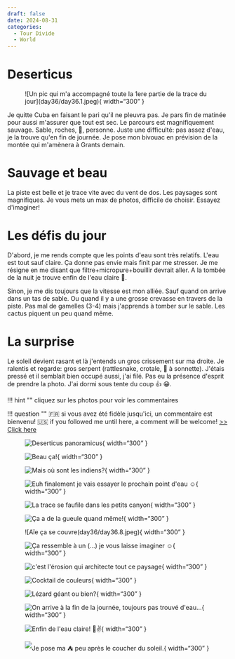 ```yaml
---
draft: false 
date: 2024-08-31
categories:
  - Tour Divide
  - World
---
```


#  Deserticus

<figure markdown>
![Un pic qui m'a accompagné toute la 1ere partie de la trace du jour](day36/day36.1.jpeg){ width=“300” }
</figure>

Je quitte Cuba en faisant le pari qu'il ne pleuvra pas. Je pars fin de matinée pour aussi m'assurer que tout est sec. Le parcours est magnifiquement sauvage. Sable, roches, 🌵, personne. Juste une difficulté: pas assez d'eau, je la trouve qu'en fin de journée. Je pose mon bivouac en prévision de la montée qui m'amènera à Grants demain.

<!-- more -->


# Sauvage et beau

La piste est belle et je trace vite avec du vent de dos. Les paysages sont magnifiques. Je vous mets un max de photos, difficile de choisir. Essayez d'imaginer!

# Les défis du jour

D'abord, je me rends compte que les points d'eau sont très relatifs. L'eau est tout sauf claire. Ça donne pas envie mais finit par me stresser. Je me résigne en me disant que filtre+micropure+bouillir devrait aller. A la tombée de la nuit je trouve enfin de l'eau claire 🙏. 

Sinon, je me dis toujours que la vitesse est mon alliée. Sauf quand on arrive dans un tas de sable. Ou quand il y a une grosse crevasse en travers de la piste. Pas mal de gamelles (3-4) mais j'apprends à tomber sur le sable. Les cactus piquent un peu quand même.

# La surprise

Le soleil devient rasant et là j'entends un gros crissement sur ma droite. Je ralentis et regarde: gros serpent (rattlesnake, crotale, 🐍 à sonnette). J'étais pressé et il semblait bien occupé aussi, j'ai filé. Pas eu la présence d'esprit de prendre la photo. J'ai dormi sous tente du coup 👍 😁.


!!! hint ""
    cliquez sur les photos pour voir les commentaires

!!! question ""
    🇫🇷 si vous avez été fidèle jusqu'ici, un commentaire est bienvenu! 🇺🇸 if you followed me until here, a comment will be welcome! [>> Click here](https://forms.office.com/r/5TiedXLRaN)

<figure markdown>

![Deserticus panoramicus](day36/day36.2.jpeg){ width=“300” }

![Beau ça!](day36/day36.3.jpeg){ width=“300” }

![Mais où sont les indiens?](day36/day36.4.jpeg){ width=“300” }

![Euh finalement je vais essayer le prochain point d'eau ☺️](day36/day36.5.jpeg){ width=“300” }

![La trace se faufile dans les petits canyon](day36/day36.6.jpeg){ width=“300” }

![Ça a de la gueule quand même!](day36/day36.7.jpeg){ width=“300” }

![Aïe ça se couvre(day36/day36.8.jpeg){ width=“300” }

![Ça ressemble à un (...) je vous laisse imaginer ☺️](day36/day36.9.jpeg){ width=“300” }

![c'est l'érosion qui architecte tout ce paysage](day36/day36.10.jpeg){ width=“300” }

![Cocktail de couleurs](day36/day36.11.jpeg){ width=“300” }

![Lézard géant ou bien?](day36/day36.12.jpeg){ width=“300” }

![On arrive à la fin de la journée, toujours pas trouvé d'eau...](day36/day36.13.jpeg){ width=“300” }

![Enfin de l'eau claire! 🙏✌️](day36/day36.14.jpeg){ width=“300” }

![Je pose ma ⛺️ peu après le coucher du soleil.](day36/day36.15.jpeg){ width=“300” }

</figure>


